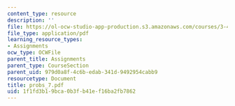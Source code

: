 ```yaml
---
content_type: resource
description: ''
file: https://ol-ocw-studio-app-production.s3.amazonaws.com/courses/3-45-magnetic-materials-spring-2004/1f1fd3b19bca0b3fb41ef16ba2fb7862_probs_7.pdf
file_type: application/pdf
learning_resource_types:
- Assignments
ocw_type: OCWFile
parent_title: Assignments
parent_type: CourseSection
parent_uid: 979d0a8f-4c6b-edab-341d-9492954cabb9
resourcetype: Document
title: probs_7.pdf
uid: 1f1fd3b1-9bca-0b3f-b41e-f16ba2fb7862
---
```

